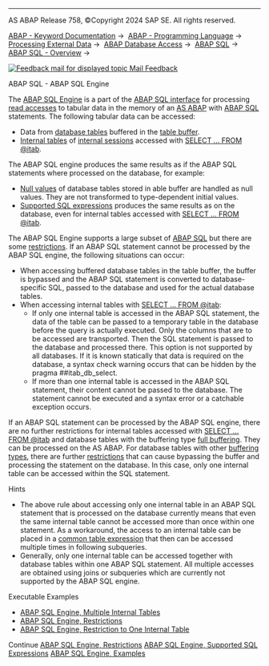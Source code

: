   

* * *

AS ABAP Release 758, ©Copyright 2024 SAP SE. All rights reserved.

[ABAP - Keyword Documentation](javascript:call_link\('abenabap.htm'\)) →  [ABAP - Programming Language](javascript:call_link\('abenabap_reference.htm'\)) →  [Processing External Data](javascript:call_link\('abenabap_language_external_data.htm'\)) →  [ABAP Database Access](javascript:call_link\('abendb_access.htm'\)) →  [ABAP SQL](javascript:call_link\('abenabap_sql.htm'\)) →  [ABAP SQL - Overview](javascript:call_link\('abenabap_sql_oview.htm'\)) → 

 [![](Mail.gif?object=Mail.gif "Feedback mail for displayed topic") Mail Feedback](mailto:f1_help@sap.com?subject=Feedback%20on%20ABAP%20Documentation&body=Document:%20ABAP%20SQL%20-%20ABAP%20SQL%20Engine%2C%20ABENABAP_SQL_ENGINE%2C%20758%0D%0A%0D%0AError:%0D%0A%0D%0A%0D%0A%0D%0ASuggestion%20for%20improvement:)

ABAP SQL - ABAP SQL Engine

The [ABAP SQL Engine](javascript:call_link\('abenabap_sql_engine_glosry.htm'\) "Glossary Entry") is a part of the [ABAP SQL interface](javascript:call_link\('abenabap_sql_interface_glosry.htm'\) "Glossary Entry") for processing [read accesses](javascript:call_link\('abenabap_sql_reading.htm'\)) to tabular data in the memory of an [AS ABAP](javascript:call_link\('abenas_abap_glosry.htm'\) "Glossary Entry") with [ABAP SQL](javascript:call_link\('abenabap_sql_glosry.htm'\) "Glossary Entry") statements. The following tabular data can be accessed:

-   Data from [database tables](javascript:call_link\('abendatabase_table_glosry.htm'\) "Glossary Entry") buffered in the [table buffer](javascript:call_link\('abentable_buffer_glosry.htm'\) "Glossary Entry").
-   [Internal tables](javascript:call_link\('abeninternal_table_glosry.htm'\) "Glossary Entry") of [internal sessions](javascript:call_link\('abeninternal_session_glosry.htm'\) "Glossary Entry") accessed with [SELECT ... FROM @itab](javascript:call_link\('abapselect_itab.htm'\)).

The ABAP SQL engine produces the same results as if the ABAP SQL statements where processed on the database, for example:

-   [Null values](javascript:call_link\('abennull_value_glosry.htm'\) "Glossary Entry") of database tables stored in able buffer are handled as null values. They are not transformed to type-dependent initial values.
-   [Supported SQL expressions](javascript:call_link\('abensql_engine_expr.htm'\)) produces the same results as on the database, even for internal tables accessed with [SELECT ... FROM @itab](javascript:call_link\('abapselect_itab.htm'\)).

The ABAP SQL Engine supports a large subset of [ABAP SQL](javascript:call_link\('abenabap_sql_glosry.htm'\) "Glossary Entry") but there are some [restrictions](javascript:call_link\('abensql_engine_restr.htm'\)). If an ABAP SQL statement cannot be processed by the ABAP SQL engine, the following situations can occur:

-   When accessing buffered database tables in the table buffer, the buffer is bypassed and the ABAP SQL statement is converted to database-specific SQL, passed to the database and used for the actual database tables.
-   When accessing internal tables with [SELECT ... FROM @itab](javascript:call_link\('abapselect_itab.htm'\)):
    -   If only one internal table is accessed in the ABAP SQL statement, the data of the table can be passed to a temporary table in the database before the query is actually executed. Only the columns that are to be accessed are transported. Then the SQL statement is passed to the database and processed there. This option is not supported by all databases. If it is known statically that data is required on the database, a syntax check warning occurs that can be hidden by the pragma ##itab\_db\_select.
    -   If more than one internal table is accessed in the ABAP SQL statement, their content cannot be passed to the database. The statement cannot be executed and a syntax error or a catchable exception occurs.

If an ABAP SQL statement can be processed by the ABAP SQL engine, there are no further restrictions for internal tables accessed with [SELECT ... FROM @itab](javascript:call_link\('abapselect_itab.htm'\)) and database tables with the buffering type [full buffering](javascript:call_link\('abenbuffer_complete_buffering.htm'\)). They can be processed on the AS ABAP. For database tables with other [buffering types](javascript:call_link\('abenbuffer_type.htm'\)), there are further [restrictions](javascript:call_link\('abenbuffer_restrictions.htm'\)) that can cause bypassing the buffer and processing the statement on the database. In this case, only one internal table can be accessed within the SQL statement.

Hints

-   The above rule about accessing only one internal table in an ABAP SQL statement that is processed on the database currently means that even the same internal table cannot be accessed more than once within one statement. As a workaround, the access to an internal table can be placed in a [common table expression](javascript:call_link\('abencommon_table_expression_glosry.htm'\) "Glossary Entry") that then can be accessed multiple times in following subqueries.
-   Generally, only one internal table can be accessed together with database tables within one ABAP SQL statement. All multiple accesses are obtained using joins or subqueries which are currently not supported by the ABAP SQL engine.

Executable Examples

-   [ABAP SQL Engine, Multiple Internal Tables](javascript:call_link\('abenabap_sql_engine_abexa.htm'\))
-   [ABAP SQL Engine, Restrictions](javascript:call_link\('abenabap_sql_engine_restr_abexa.htm'\))
-   [ABAP SQL Engine, Restriction to One Internal Table](javascript:call_link\('abenabap_sql_engine_itab_abexa.htm'\))

Continue
[ABAP SQL Engine, Restrictions](javascript:call_link\('abensql_engine_restr.htm'\))
[ABAP SQL Engine, Supported SQL Expressions](javascript:call_link\('abensql_engine_expr.htm'\))
[ABAP SQL Engine, Examples](javascript:call_link\('abenabap_sql_engine_abexas.htm'\))
